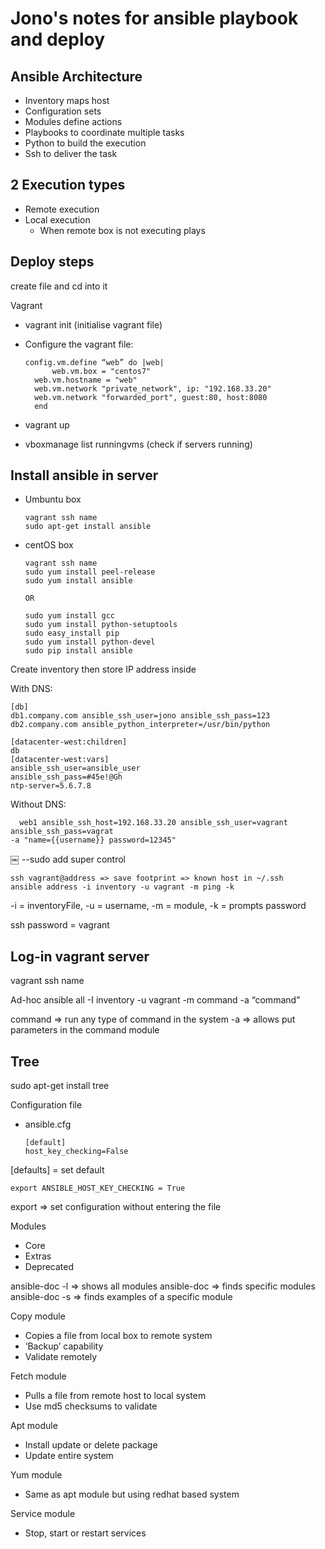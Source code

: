 # Jono's notes for ansible playbook and deploy

## Ansible Architecture
- Inventory maps host
- Configuration sets 
- Modules define actions
- Playbooks to coordinate multiple tasks
- Python to build the execution
- Ssh to deliver the task

## 2 Execution types
- Remote execution
- Local execution
    - When remote box is not executing plays

## Deploy steps
create file and cd into it

Vagrant
- vagrant init (initialise vagrant file)
- Configure the vagrant file:

      config.vm.define “web” do |web|
      		web.vm.box = "centos7"
		web.vm.hostname = "web"
		web.vm.network "private_network", ip: "192.168.33.20"
		web.vm.network "forwarded_port", guest:80, host:8080
		end

- vagrant up
- vboxmanage list runningvms (check if servers running)

## Install ansible in server

- Umbuntu box

      vagrant ssh name
      sudo apt-get install ansible

- centOS box

      vagrant ssh name
      sudo yum install peel-release
      sudo yum install ansible
      
      OR
      
      sudo yum install gcc
      sudo yum install python-setuptools
      sudo easy_install pip
      sudo yum install python-devel
      sudo pip install ansible

Create inventory then store IP address inside 

With DNS:

    [db]
    db1.company.com ansible_ssh_user=jono ansible_ssh_pass=123
    db2.company.com ansible_python_interpreter=/usr/bin/python

    [datacenter-west:children]
    db
    [datacenter-west:vars]
    ansible_ssh_user=ansible_user
    ansible_ssh_pass=#45e!@Gh
    ntp-server=5.6.7.8

Without DNS:

    ￼￼web1 ansible_ssh_host=192.168.33.20 ansible_ssh_user=vagrant ansible_ssh_pass=vagrat
    -a "name={{username}} password=12345"
￼
--sudo add super control

    ssh vagrant@address => save footprint => known host in ~/.ssh
    ansible address -i inventory -u vagrant -m ping -k
    
-i = inventoryFile, -u = username, -m = module, -k = prompts password

ssh password = vagrant

## Log-in vagrant server

vagrant ssh name

Ad-hoc
ansible all -I inventory -u vagrant -m command -a “command” 

command => run any type of command in the system
-a => allows put parameters in the command module

## Tree
sudo apt-get install tree

Configuration file
- ansible.cfg
 
      [default]
      host_key_checking=False

[defaults] = set default

    export ANSIBLE_HOST_KEY_CHECKING = True
    
export => set configuration without entering the file

Modules
- Core
- Extras
- Deprecated

ansible-doc -l => shows all modules
ansible-doc <name> => finds specific modules
ansible-doc -s <name> => finds examples of a specific module

Copy module
- Copies a file from local box to remote system
- ‘Backup’ capability
- Validate remotely

Fetch module
- Pulls a file from remote host to local system
- Use md5 checksums to validate

Apt module
- Install update or delete package
- Update entire system

Yum module
- Same as apt module but using redhat based system

Service module
- Stop, start or restart services



